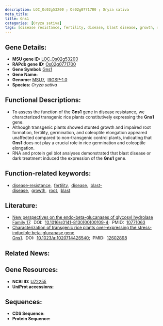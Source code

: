 ```yaml
---
description: LOC_Os02g53200 ; Os02g0771700 ; Oryza sativa
meta_title:
title: Gns1
categories: [Oryza sativa]
tags: [disease resistance, fertility, disease, blast disease, growth, root, blast]
---
```


## Gene Details:
- **MSU gene ID:** [LOC_Os02g53200](http://rice.uga.edu/cgi-bin/ORF_infopage.cgi?orf=LOC_Os02g53200)  
- **RAPdb gene ID:** [Os02g0771700](https://rapdb.dna.affrc.go.jp/locus/?name=Os02g0771700)  
- **Gene Symbol:** <u>Gns1</u>
- **Gene Name:**
- **Genome:**  [MSU7](http://rice.uga.edu/),&nbsp;&nbsp;[IRGSP-1.0](https://rapdb.dna.affrc.go.jp/download/irgsp1.html)
- **Species:** *Oryza sativa*

## Functional Descriptions:
   - To assess the function of the **Gns1** gene in disease resistance, we characterized transgenic rice plants constitutively expressing the **Gns1** gene.
   - Although transgenic plants showed stunted growth and impaired root formation, fertility, germination, and coleoptile elongation appeared unaffected compared to non-transgenic control plants, indicating that **Gns1** does not play a crucial role in rice germination and coleoptile elongation.
   - RNA and protein gel blot analyses demonstrated that blast disease or dark treatment induced the expression of the **Gns1** gene.

## Function-related keywords:
   - [disease-resistance](/tags/disease-resistance/),&nbsp;&nbsp;[fertility](/tags/fertility/),&nbsp;&nbsp;[disease](/tags/disease/),&nbsp;&nbsp;[blast-disease](/tags/blast-disease/),&nbsp;&nbsp;[growth](/tags/growth/),&nbsp;&nbsp;[root](/tags/root/),&nbsp;&nbsp;[blast](/tags/blast/)

## Literature:
   - [New perspectives on the endo-beta-glucanases of glycosyl hydrolase Family 17](https://www.doi.org/10.1016/s0141-8130(00)00109-4).&nbsp;&nbsp;DOI:&nbsp;&nbsp;[10.1016/s0141-8130(00)00109-4](https://www.doi.org/10.1016/s0141-8130(00)00109-4);&nbsp;&nbsp;PMID:&nbsp;&nbsp;[10771063](https://pubmed.ncbi.nlm.nih.gov/10771063/)
   - [Characterization of transgenic rice plants over-expressing the stress-inducible beta-glucanase gene Gns1](https://www.doi.org/10.1023/a:1020714426540).&nbsp;&nbsp;DOI:&nbsp;&nbsp;[10.1023/a:1020714426540](https://www.doi.org/10.1023/a:1020714426540);&nbsp;&nbsp;PMID:&nbsp;&nbsp;[12602898](https://pubmed.ncbi.nlm.nih.gov/12602898/)

## Related News:

## Gene Resources:
- **NCBI ID:**  [U72255](http://www.ncbi.nlm.nih.gov/nuccore/U72255)
- **UniProt accessions:** [](https://www.uniprot.org/uniprotkb//entry)

## Sequences:
- **CDS Sequence:**
- **Protein Sequence:**
